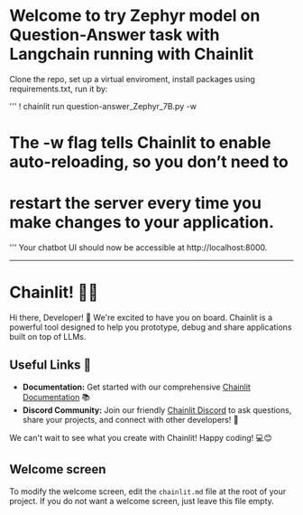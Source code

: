 # Welcome to try Zephyr model on Question-Answer task with Langchain running with Chainlit 

Clone the repo, set up a virtual enviroment, install packages using requirements.txt, run it by:

'''
! chainlit run question-answer_Zephyr_7B.py -w 

# The -w flag tells Chainlit to enable auto-reloading, so you don’t need to
# restart the server every time you make changes to your application. 
'''
Your chatbot UI should now be accessible at http://localhost:8000.

-----------------------------------------------------------------------------------------

# Chainlit! 🚀🤖

Hi there, Developer! 👋 We're excited to have you on board. Chainlit is a powerful tool designed to help you prototype, debug and share applications built on top of LLMs.

## Useful Links 🔗

- **Documentation:** Get started with our comprehensive [Chainlit Documentation](https://docs.chainlit.io) 📚
- **Discord Community:** Join our friendly [Chainlit Discord](https://discord.gg/k73SQ3FyUh) to ask questions, share your projects, and connect with other developers! 💬

We can't wait to see what you create with Chainlit! Happy coding! 💻😊

## Welcome screen

To modify the welcome screen, edit the `chainlit.md` file at the root of your project. If you do not want a welcome screen, just leave this file empty.
